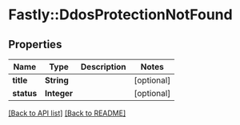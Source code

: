# Fastly::DdosProtectionNotFound

## Properties

| Name | Type | Description | Notes |
| ---- | ---- | ----------- | ----- |
| **title** | **String** |  | [optional] |
| **status** | **Integer** |  | [optional] |

[[Back to API list]](../../README.md#endpoints) [[Back to README]](../../README.md)

